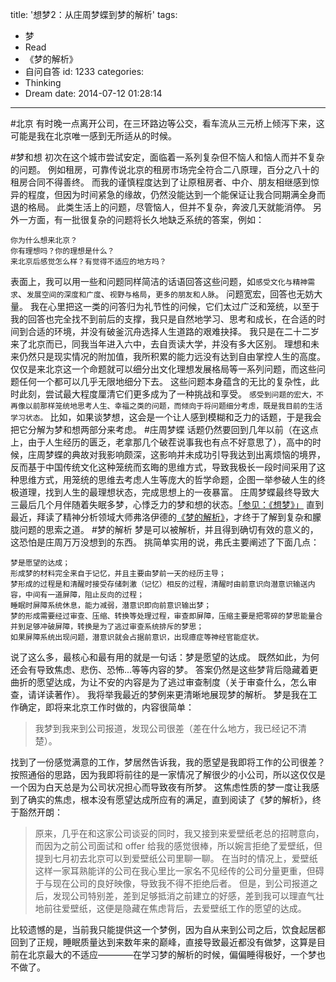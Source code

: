 title: '想梦2：从庄周梦蝶到梦的解析'
tags:
  - 梦
  - Read
  - 《梦的解析》
  - 自问自答
id: 1233
categories:
  - Thinking
  - Dream
date: 2014-07-12 01:28:14
---

#北京
有时晚一点离开公司，在三环路边等公交，看车流从三元桥上倾泻下来，这可能是我在北京唯一感到无所适从的时候。

<!--more-->

#梦和想
初次在这个城市尝试安定，面临着一系列复杂但不恼人和恼人而并不复杂的问题。
例如租房，可靠传说北京的租房市场完全符合二八原理，百分之八十的租房合同不得善终。
而我的谨慎程度达到了让原租房者、中介、朋友相继感到惊异的程度，但因为时间紧急的缘故，仍然没能达到一个能保证让我合同期满全身而退的格局。
此类生活上的问题，尽管恼人，但并不复杂，奔波几天就能消停。
另外一方面，有一批很复杂的问题将长久地缺乏系统的答案，例如：

```
你为什么想来北京？
你有理想吗？你的理想是什么？
来北京后感觉怎么样？有觉得不适应的地方吗？
```

表面上，我可以用一些和问题同样简洁的话语回答这些问题，如``感受文化与精神需求``、``发展空间的深度和广度``、``视野与格局``，``更多的朋友和人脉``。
问题宽宏，回答也无妨大量。
我在心里把这一类的问答归为礼节性的问候，它们太过广泛和笼统，以至于我的回答也完全找不到前后的支撑，我只是自然地学习、思考和成长，在合适的时间到合适的环境，并没有破釜沉舟选择人生道路的艰难抉择。
我只是在二十二岁来了北京而已，同我当年进入六中，去自贡读大学，并没有多大区别。
理想和未来仍然只是现实情况的附加值，我所积累的能力远没有达到自由掌控人生的高度。
仅仅是来北京这一个命题就可以细分出文化理想发展格局等一系列问题，而这些问题任何一个都可以几乎无限地细分下去。
这些问题本身蕴含的无比的复杂性，此时此刻，尝试最大程度厘清它们更多成为了一种挑战和享受。
``感受到问题的宏大，不再像以前那样笼统地思考人生、幸福之类的问题，而倾向于将问题细分考虑，既是我目前的生活学习状态。``
比如，如果谈梦想，这会是一个让人感到模糊和乏力的话题，于是我会把它分解为梦和想两部分来考虑。
#庄周梦蝶
话题仍然要回到几年以前（在这点上，由于人生经历的匮乏，老拿那几个破茬说事我也有点不好意思了），高中的时候，庄周梦蝶的典故对我影响颇深，这影响并未成功引导我达到出离烦恼的境界，反而基于中国传统文化这种笼统而玄晦的思维方式，导致我极长一段时间采用了这种思维方式，用笼统的思维去考虑人生等庞大的哲学命题，企图一举参破人生的终极道理，找到人生的最理想状态，完成思想上的一夜暴富。
庄周梦蝶最终导致大三最后几个月伴随着失眠多梦，心悸乏力的梦和想的状态。[「参见：《想梦》」](http://yekezhong.com/1208/)
直到最近，拜读了精神分析领域大师弗洛伊德的[《梦的解析》](http://book.douban.com/subject/1201821/)，才终于了解到复杂和朦胧问题的思索之道。
#梦的解析
梦是可以被解析，并且得到确切有效的意义的，这恐怕是庄周万万没想到的东西。
挑简单实用的说，弗氏主要阐述了下面几点：

```
梦是愿望的达成；
形成梦的材料完全来自于记忆，并且主要由梦前一天的经历主导；
梦形成的过程是和清醒时接受存储刺激（记忆）相反的过程，清醒时由前意识向潜意识输送内容，中间有一道屏障，阻止反向的过程；
睡眠时屏障系统休息，能力减弱，潜意识即向前意识输出梦；
梦的形成需要经过审查、压缩、转换等处理过程，审查即屏障，压缩主要是把零碎的梦思能量合并到足够冲破屏障，转换是为了逃过审查系统排斥的梦思；
如果屏障系统出现问题，潜意识就会占据前意识，出现癔症等神经官能症状。
```

说了这么多，最核心和最有用的就是一句话：梦是愿望的达成。
既然如此，为何还会有导致焦虑、悲伤、恐怖...等等内容的梦。
答案仍然是这些梦背后隐藏着更曲折的愿望达成，为让不安的内容是为了逃过审查制度（关于审查什么，怎么审查，请详读著作）。
我将举我最近的梦例来更清晰地展现梦的解析。
梦是我在工作确定，即将来北京工作时做的，内容很简单：

>我梦到我来到公司报道，发现公司很差（差在什么地方，我已经记不清楚）。

找到了一份感觉满意的工作，梦居然告诉我，我的愿望是我即将工作的公司很差？
按照通俗的思路，因为我即将前往的是一家情况了解很少的小公司，所以这仅仅是一个因为白天总是为公司状况担心而导致夜有所梦。
这焦虑性质的梦一度让我感到了确实的焦虑，根本没有愿望达成所应有的满足，直到阅读了《梦的解析》，终于豁然开朗：

>原来，几乎在和这家公司谈妥的同时，我又接到来爱壁纸老总的招聘意向，而因为之前公司面试和 offer 给我的感觉很棒，所以婉言拒绝了爱壁纸，但提到七月初去北京可以到爱壁纸公司里聊一聊。
在当时的情况上，爱壁纸这样一家耳熟能详的公司在我心里比一家名不见经传的公司分量更重，但碍于与现在公司的良好映像，导致我不得不拒绝后者。
但是，到公司报道之后，发现公司特别差，差到足够抵消之前建立的好感，差到我可以理直气壮地前往爱壁纸，这便是隐藏在焦虑背后，去爱壁纸工作的愿望的达成。

比较遗憾的是，当前我只能提供这一个梦例，因为自从来到公司之后，饮食起居都回到了正规，睡眠质量达到来数年来的巅峰，直接导致最近都没有做梦，这算是目前在北京最大的不适应————在学习梦的解析的时候，偏偏睡得极好，一个梦也不做了。
